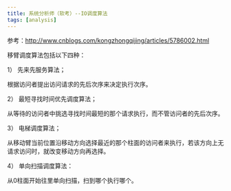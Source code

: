 ```yaml
---
title: 系统分析师（软考）--IO调度算法
tags: [analysis]
---
```


参考：http://www.cnblogs.com/kongzhongqijing/articles/5786002.html

移臂调度算法包括以下四种：

1） 先来先服务算法； 

根据访问者提出访问请求的先后次序来决定执行次序。

2） 最短寻找时间优先调度算法；

从等待的访问者中挑选寻找时间最短的那个请求执行，而不管访问者的先后次序。

3） 电梯调度算法；

从移动臂当前位置沿移动方向选择最近的那个柱面的访问者来执行，若该方向上无请求访问时，就改变移动方向再选择。

4） 单向扫描调度算法：

从0柱面开始往里单向扫描，扫到哪个执行哪个。